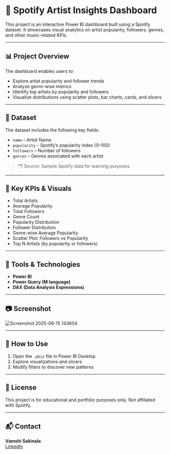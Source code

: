 # 🎵 Spotify Artist Insights Dashboard

This project is an interactive Power BI dashboard built using a Spotify dataset. It showcases visual analytics on artist popularity, followers, genres, and other music-related KPIs.

---

## 📊 Project Overview

The dashboard enables users to:

- Explore artist popularity and follower trends
- Analyze genre-wise metrics
- Identify top artists by popularity and followers
- Visualize distributions using scatter plots, bar charts, cards, and slicers

---

## 📁 Dataset

The dataset includes the following key fields:

- `name` – Artist Name  
- `popularity` – Spotify’s popularity index (0–100)  
- `followers` – Number of followers  
- `genres` – Genres associated with each artist

> 🗂 Source: Sample Spotify data for learning purposes

---

## 🧠 Key KPIs & Visuals

- Total Artists
- Average Popularity
- Total Followers
- Genre Count
- Popularity Distribution
- Follower Distribution
- Genre-wise Average Popularity
- Scatter Plot: Followers vs Popularity
- Top N Artists (by popularity or followers)

---

## 📌 Tools & Technologies

- **Power BI**
- **Power Query (M language)**
- **DAX (Data Analysis Expressions)**

---

## 📷 Screenshot

![Screenshot 2025-06-15 143604](https://github.com/user-attachments/assets/f168d7c7-8d3a-453c-98f8-128578a5c05e)


---

## 🚀 How to Use

1. Open the `.pbix` file in Power BI Desktop
2. Explore visualizations and slicers
3. Modify filters to discover new patterns

---

## 🧾 License

This project is for educational and portfolio purposes only. Not affiliated with Spotify.

---

## 📬 Contact

**Vamshi Sakinala**  
[LinkedIn](https://www.linkedin.com/public-profile/settings?lipi=urn%3Ali%3Apage%3Ad_flagship3_profile_self_edit_contact-info%3B%2FecHgUXGRkqwaqr%2Bp12jFA%3D%3D)

